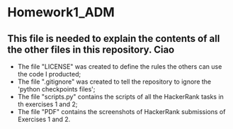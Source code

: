 # Homework1_ADM

## This file is needed to explain the contents of all the other files in this repository. Ciao
- The file "LICENSE" was created to define the rules the others can use the code I producted;
- The file ".gitignore" was created to tell the repository to ignore the 'python checkpoints files';
- The file "scripts.py" contains the scripts of all the HackerRank tasks in th exercises 1 and 2;
- The file "PDF" contains the screenshots of HackerRank submissions of Exercises 1 and 2.


